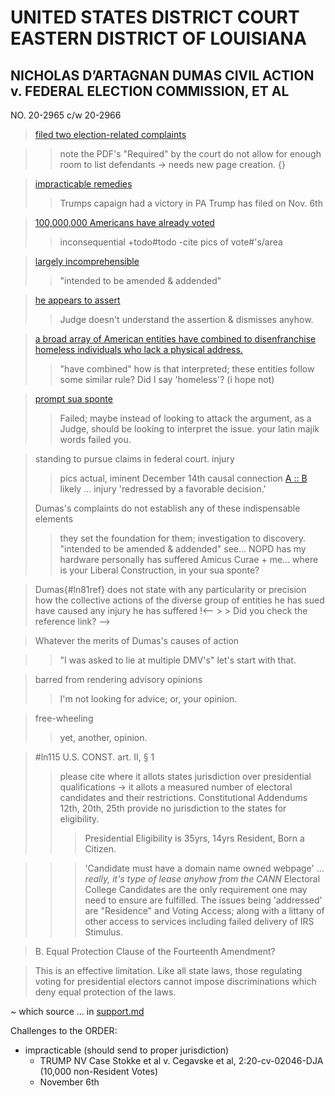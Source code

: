 # UNITED STATES DISTRICT COURT EASTERN DISTRICT OF LOUISIANA

## NICHOLAS D’ARTAGNAN DUMAS CIVIL ACTION v. FEDERAL ELECTION COMMISSION, ET AL

NO. 20-2965 c/w 20-2966

>[filed two election-related complaints](https://github.com/ActionProjects/Actions/blame/main/actions/pages/theSuits/filed/Federal/case2.20-cv-029565-MLCF-DPC/order.md#L21)

> > note the PDF's "Required" by the court do not allow for enough room to list defendants -> needs new page creation.
> > {}

> [impracticable remedies](https://github.com/ActionProjects/Actions/blame/main/actions/pages/theSuits/filed/Federal/case2.20-cv-029565-MLCF-DPC/order.md#L23)
> > Trumps capaign had a victory in PA
> > Trump has filed on Nov. 6th

> [100,000,000 Americans have already voted](https://github.com/ActionProjects/Actions/blame/main/actions/pages/theSuits/filed/Federal/case2.20-cv-029565-MLCF-DPC/order.md#L27)
> > inconsequential
> > +todo#todo -cite pics of vote#'s/area

> [largely incomprehensible](https://github.com/ActionProjects/Actions/blame/main/actions/pages/theSuits/filed/Federal/case2.20-cv-029565-MLCF-DPC/order.md#L31)
> > "intended to be amended & addended"

> [he appears to assert](https://github.com/ActionProjects/Actions/blame/main/actions/pages/theSuits/filed/Federal/case2.20-cv-029565-MLCF-DPC/order.md#L33)
> > Judge doesn't understand the assertion & dismisses anyhow.

> [a broad array of American entities have combined to disenfranchise homeless individuals who lack a physical address.](https://github.com/ActionProjects/Actions/blame/main/actions/pages/theSuits/filed/Federal/case2.20-cv-029565-MLCF-DPC/order.md#L33-59)
> > "have combined" how is that interpreted; these entities follow some similar rule? Did I say 'homeless'? (i hope not)

> [prompt sua sponte](https://github.com/ActionProjects/Actions/blame/main/actions/pages/theSuits/filed/Federal/case2.20-cv-029565-MLCF-DPC/order.md#L61 "In law, sua sponte or suo motu describes an act of authority taken without formal prompting from another party. The term is usually applied to actions by a judge taken without a prior motion or request from the parties. The form nostra sponte is sometimes used by the court itself, when the action is taken by a multi-member court, such as an appellate court, rather than by a single judge. While usually applied to actions of a court, the term may reasonably be applied to actions by government agencies and individuals acting in official capacity. One situation in which a party might encourage a judge to move sua sponte occurs when that party is preserving a special appearance, and therefore cannot make motions on its own behalf without making a general appearance. https://en.wikipedia.org/wiki/Sua_sponte")
> > Failed; maybe instead of looking to attack the argument, as a Judge, should be looking to interpret the issue. your latin majik words failed you.

> standing to pursue claims in federal court. <!-- translation issue w/ standing to sue v. standing to pursue LN#'s & .pdf check-->
> injury
> > pics
> actual, iminent
> > December 14th
> causal connection
> > [A :: B](https://en.wikipedia.org/wiki/List_of_logic_symbols "getting there")
> likely ... injury 'redressed by a favorable decision.'
> >
> Dumas's complaints do not establish any of these indispensable elements
> > they set the foundation for them; investigation to discovery.
> > "intended to be amended & addended" see... NOPD has my hardware
> personally has suffered
> > Amicus Curae + me... where is your Liberal Construction, in your sua sponte?

> Dumas{#ln81ref} does not state with any particularity or precision how the collective actions of the diverse group of entities he has sued have caused any injury he has suffered
!<-- > > Did you check the reference link? -->
<!-- Responding to this order is a waste of time for someone who isn't giving attention anyhow. The appearance of judicial diligence, through the copy pasting of some rulings, most likely from a legal understudy, is largely a display of ignorance of the issue; and, highlights the failure to check the link posted for reference. The Judges OPINIONS slip through the wording used; making clear a posture. -->

> Whatever the merits of Dumas's causes of action
<!-- > > the Merits are to be investigated in this court. -->
> > "I was asked to lie at multiple DMV's" let's start with that.

> barred from rendering advisory opinions
> > I'm not looking for advice; or, your opinion.

> free-wheeling
> > yet, another, opinion.

> #ln115 U.S. CONST. art. II, § 1
> > please cite where it allots states jurisdiction over presidential qualifications -> it allots a measured number of electoral candidates and their restrictions. Constitutional Addendums 12th, 20th, 25th provide no jurisdiction to the states for eligibility.
> > > Presidential Eligibility is 35yrs, 14yrs Resident, Born a Citizen.
<!-- > > wtf are you thinking the states can restrict that? -->
> > > 'Candidate must have a domain name owned webpage' ... *really, it's type of lease anyhow from the CANN*
> > > Electoral College Candidates are the only requirement one may need to ensure are fulfilled. The issues being 'addressed' are "Residence" and Voting Access; along with a littany of other access to services including failed delivery of IRS Stimulus.

> 
> > 

<!-- 
it's more important you able to interpret me; than I you.

the duty upon the court is to establish communicative grounds via translations and comprehension of the truths before it.

the blatant omissions from the Order show a true disregard for the premise of a court in the first place.

The strictly one sided; narrowly scoped view, is in defense of ignorance; rather than begging the questions before it.

The
-->

> B. Equal Protection Clause of the Fourteenth Amendment?

> This is an effective limitation. Like all state laws, those regulating voting for presidential electors cannot impose discriminations which deny equal protection of the laws.

~ which source ... in [support.md](/actions/pages/theSuits/Complaints/Presidential_Campaign/Support.md)

Challenges to the ORDER:
- impracticable (should send to proper jurisdiction)
  - TRUMP NV Case Stokke et al v. Cegavske et al, 2:20-cv-02046-DJA (10,000 non-Resident Votes)
  - November 6th

<!--made this a while back; thought I had more things to remove, hadn't committed it for nearly a week?. may continue it as a working document for the 'appeal'-->
